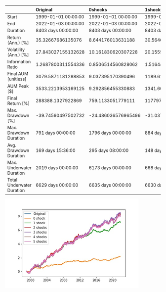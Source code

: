 

|                           | Original            | 0shocks             | 1shocks             | 2shocks             | 3shocks                     | 4shocks                     | 5shocks             |
|:--------------------------|:--------------------|:--------------------|:--------------------|:--------------------|:----------------------------|:----------------------------|:--------------------|
| Start                     | 1999-01-01 00:00:00 | 1999-01-01 00:00:00 | 1999-01-01 00:00:00 | 1999-01-01 00:00:00 | 1999-01-01 00:00:00         | 1999-01-01 00:00:00         | 1999-01-01 00:00:00 |
| End                       | 2022-01-03 00:00:00 | 2022-01-03 00:00:00 | 2022-01-03 00:00:00 | 2022-01-03 00:00:00 | 2022-01-03 00:00:00         | 2022-01-03 00:00:00         | 2022-01-03 00:00:00 |
| Duration                  | 8403 days 00:00:00  | 8403 days 00:00:00  | 8403 days 00:00:00  | 8403 days 00:00:00  | 8403 days 00:00:00          | 8403 days 00:00:00          | 8403 days 00:00:00  |
| Return (Ann.) [%]         | 35.32667686135076   | 8.644176013631188   | 30.564687271609436  | 36.4175473572119    | 36.94254049237487           | 35.34571539803775           | 35.00126225365532   |
| Volatility (Ann.) [%]     | 27.843027155132628  | 10.161830620307228  | 20.155543760277762  | 25.04794278500747   | 26.73697139724915           | 27.2938488835212            | 27.641978806703698  |
| Information Ratio         | 1.2687800311554336  | 0.8506514560828062  | 1.5164407189969171  | 1.4539137073967505  | 1.381702510112111           | 1.2950066349703395          | 1.266235767649415   |
| Final AUM [unitless]      | 3079.5871181288853  | 9.037395170390496   | 1189.6106919775048  | 3811.3122941695956  | 4220.530831124793           | 3091.1115806629437          | 2888.8835728537465  |
| AUM Peak [$]              | 3533.2213953169125  | 9.292856455330883   | 1341.6054869006412  | 4406.798691053455   | 4926.287034747564           | 3577.5145440272677          | 3320.0500459387617  |
| Final Return [%]          | 288388.1327922869   | 759.1133051779111   | 117797.69050922644  | 376741.9053764077   | 397513.0085916492           | 291042.38251346454          | 271995.14255847916  |
| Max. Drawdown [%]         | -39.74590497502732  | -24.486036576965496 | -31.037246633493254 | -25.643991343592177 | -27.779057014685606         | -39.00046363898241          | -43.45512388141833  |
| Max. Drawdown Duration    | 791 days 00:00:00   | 1796 days 00:00:00  | 884 days 00:00:00   | 578 days 00:00:00   | 577 days 00:00:00           | 640 days 00:00:00           | 791 days 00:00:00   |
| Avg. Drawdown Duration    | 169 days 15:36:00   | 295 days 08:00:00   | 148 days 12:00:00   | 158 days 04:48:00   | 155 days 02:17:08.571428572 | 162 days 13:27:48.292682926 | 169 days 15:36:00   |
| Max. Underwater Duration  | 2019 days 00:00:00  | 6173 days 00:00:00  | 668 days 00:00:00   | 1428 days 00:00:00  | 1428 days 00:00:00          | 1428 days 00:00:00          | 1428 days 00:00:00  |
| Total Underwater Duration | 6629 days 00:00:00  | 6635 days 00:00:00  | 6630 days 00:00:00  | 6631 days 00:00:00  | 6630 days 00:00:00          | 6630 days 00:00:00          | 6629 days 00:00:00  |

![](result.jpg)